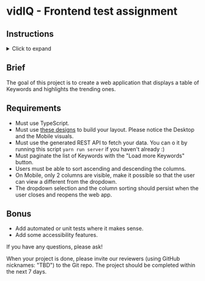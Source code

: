 # vidIQ - Frontend test assignment

## Instructions

<details>
  <summary>Click to expand</summary>

  1. Clone the repository

      `repo link goes here`

  2. Change directory to the repo

      `cd react-context-starter`

  3. Install the app dependencies

      `yarn or yarn install`

  4. Start the app in development mode`

      `yarn start`

  5. Start the API server

      `yarn run server`
</details>

## Brief

The goal of this project is to create a web application that displays
a table of Keywords and highlights the trending ones.

## Requirements

- Must use TypeScript.
- Must use [these designs](https://www.figma.com/file/E1rI2ufda9jmxcoLSeba1L/Test-project?node-id=0%3A1) to build your layout. Please notice the Desktop and the Mobile visuals.
- Must use the generated REST API to fetch your data. You can o it by running this script `yarn run server` if you haven't already :)
- Must paginate the list of Keywords with the "Load more Keywords" button.
- Users must be able to sort ascending and descending the columns.
- On Mobile, only 2 columns are visible, make it possible so that the user can view a different from the dropdown.
- The dropdown selection and the column sorting should persist when the user closes and reopens the web app.

## Bonus

- Add automated or unit tests where it makes sense.
- Add some accessibility features.

If you have any questions, please ask!

When your project is done, please invite our reviewers (using GitHub nicknames: "TBD") to the Git repo. The project should be completed within the next 7 days.
